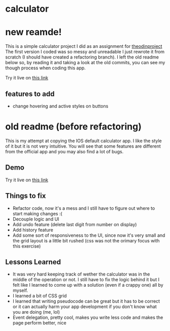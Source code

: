 # calculator

# new reamde!

This is a simple calculator project I did as an assignment for [theodinproject](theodinproject.com)
The first version I coded was so messy and unreadable I just rewrote it from scratch (I should have created a refactoring branch). I left the old readme below so, by reading it and taking a look at the old commits, you can see my though process when coding this app.

Try it live on [this link](https://edoardodepiccoli.github.io/calculator/)

## features to add

- change hovering and active styles on buttons

# old readme (before refactoring)

This is my attempt at copying the IOS default calculator app. I like the style of it but it is not very intuitive. You will see that some features are different from the official app and you may also find a lot of bugs.

## Demo

Try it live on [this link](https://edoardodepiccoli.github.io/calculator/)

## Things to fix

- Refactor code, now it's a mess and I still have to figure out where to start making changes :(
- Decouple logic and UI
- Add undo feature (delete last digit from number on display)
- Add history feature
- Add some sort of responsiveness to the UI, since now it's very small and the grid layout is a little bit rushed (css was not the orimary focus with this exercise)

## Lessons Learned

- It was very hard keeping track of wether the calculator was in the middle of the operation or not. I still have to fix the logic behind it but I felt like I learned to come up with a solution (even if a crappy one) all by myself.
- I learned a bit of CSS grid
- I learned that writing pseudocode can be great but it has to be correct or it can actually harm your app development if you don't know what you are doing (me, lol)
- Event delegation, pretty cool, makes you write less code and makes the page perform better, nice
